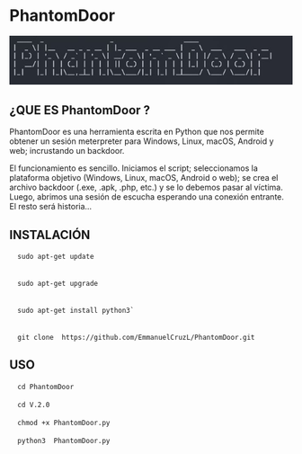 # PhantomDoor
![scrot](https://github.com/EmmanuelCruzL/PhantomDoor/blob/master/assets/Phantom.jpg)

## ¿QUE ES PhantomDoor ?

PhantomDoor es una herramienta escrita en Python que nos permite obtener un sesión meterpreter para Windows, Linux, macOS, Android y web; incrustando un backdoor.


El funcionamiento es sencillo. Iniciamos el script; seleccionamos la plataforma objetivo (Windows, Linux, macOS, Android o web); se crea el archivo backdoor (.exe, .apk, .php, etc.) y se lo debemos pasar al víctima. Luego, abrimos una sesión de escucha esperando una conexión entrante. El resto será historia…

## INSTALACIÓN 

      sudo apt-get update
     
     
      sudo apt-get upgrade      
     
     
      sudo apt-get install python3`
     
     
      git clone  https://github.com/EmmanuelCruzL/PhantomDoor.git
## USO


      cd PhantomDoor
      
      cd V.2.0
      
      chmod +x PhantomDoor.py
     
      python3  PhantomDoor.py 

